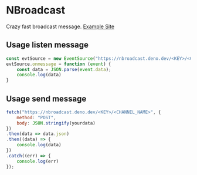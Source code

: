 # NBroadcast
Crazy fast broadcast message.
[Example Site](https://nbroadcast.deno.dev/sample/live-news)

## Usage listen message
```js
const evtSource = new EventSource("https://nbroadcast.deno.dev/<KEY>/<CHANNEL_NAME>");
evtSource.onmessage = function (event) {
    const data = JSON.parse(event.data);
    console.log(data)
}
```

## Usage send message
```js
fetch("https://nbroadcast.deno.dev/<KEY>/<CHANNEL_NAME>", {
    method: "POST",
    body: JSON.stringify(yourdata)
})
.then(data => data.json)
.then((data) => {
    console.log(data)    
})
.catch((err) => {
    console.log(err)
}); 
```
